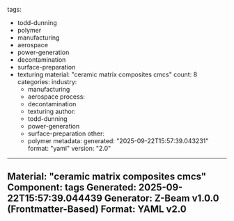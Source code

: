 tags:
  - todd-dunning
  - polymer
  - manufacturing
  - aerospace
  - power-generation
  - decontamination
  - surface-preparation
  - texturing
material: "ceramic matrix composites cmcs"
count: 8
categories:
  industry:
    - manufacturing
    - aerospace
  process:
    - decontamination
    - texturing
  author:
    - todd-dunning
    - power-generation
    - surface-preparation
  other:
    - polymer
metadata:
  generated: "2025-09-22T15:57:39.043231"
  format: "yaml"
  version: "2.0"

---
Material: "ceramic matrix composites cmcs"
Component: tags
Generated: 2025-09-22T15:57:39.044439
Generator: Z-Beam v1.0.0 (Frontmatter-Based)
Format: YAML v2.0
---